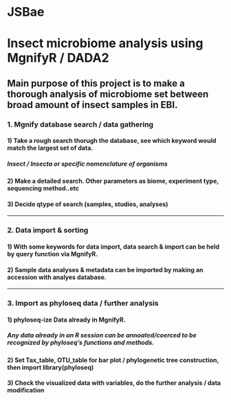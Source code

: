 # JSBae
Insect microbiome analysis using MgnifyR / DADA2
==================
Main purpose of this project is to make a thorough analysis of microbiome set between broad amount of insect samples in EBI. 
------------------
### 1. Mgnify database search / data gathering
  ####  1) Take a rough search thorugh the database, see which keyword would match the largest set of data.
   ##### Insect / Insecta or specific nomenclature of organisms
  ####  2) Make a detailed search. Other parameters as biome, experiment type, sequencing method..etc
  ####  3) Decide qtype of search (samples, studies, analyses)
-----------
### 2. Data import & sorting
  ####  1) With some keywords for data import, data search & import can be held by query function via MgnifyR.
  ####  2) Sample data analyses & metadata can be imported by making an accession with analyes database.

-----------
### 3. Import as phyloseq data / further analysis
  ####  1) phyloseq-ize Data already in MgnifyR.
   ##### Any data already in an R session can be annoated/coerced to be recognized by phyloseq’s functions and methods.
  ####  2) Set Tax_table, OTU_table for bar plot / phylogenetic tree construction, then import library(phyloseq)
  ####  3) Check the visualized data with variables, do the further analysis / data modification 
